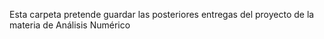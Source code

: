 Esta carpeta pretende guardar las posteriores entregas del proyecto de la materia de Análisis Numérico
